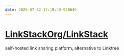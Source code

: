 ```yaml
---
date: 2025-07-22 17:19:49.920640
---
```


# [LinkStackOrg/LinkStack](https://github.com/LinkStackOrg/LinkStack)

self-hosted link sharing platform, alternative to Linktree